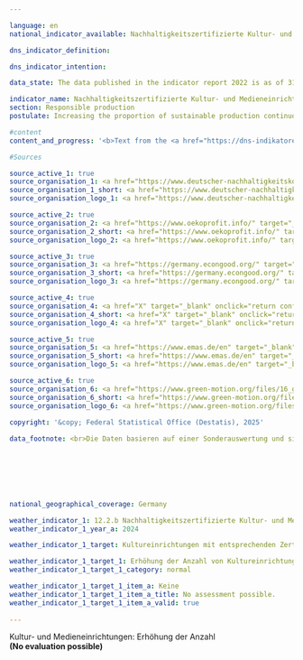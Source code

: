 ```yaml
---

language: en        
national_indicator_available: Nachhaltigkeitszertifizierte Kultur- und Medieneinrichtungen        

dns_indicator_definition:         

dns_indicator_intention:         

data_state: The data published in the indicator report 2022 is as of 31 October 2022. The data shown on this platform is updated regularly, so that more current data may be available online than published in the <a href="https://dns-indikatoren.de/assets/Publikationen/Indikatorenberichte/2022.pdf">indicator report 2022</a>.        

indicator_name: Nachhaltigkeitszertifizierte Kultur- und Medieneinrichtungen        
section: Responsible production        
postulate: Increasing the proportion of sustainable production continuously        

#content         
content_and_progress: '<b>Text from the <a href="https://dns-indikatoren.de/assets/Publikationen/Indikatorenberichte/2022.pdf">Indicator Report 2022&nbsp;</a></b><br><br>'                

#Sources        

source_active_1: true
source_organisation_1: <a href="https://www.deutscher-nachhaltigkeitskodex.de/en/" target="_blank" onclick="return confirm_alert('XXX', 'En')">XXX</a>
source_organisation_1_short: <a href="https://www.deutscher-nachhaltigkeitskodex.de/en/" target="_blank" onclick="return confirm_alert('XXX', 'En')">XXX</a>
source_organisation_logo_1: <a href="https://www.deutscher-nachhaltigkeitskodex.de/en/" target="_blank" onclick="return confirm_alert('XXX', 'En')"><img src="https://dnsTestEnvironment.github.io/site/public/OrgImgEn/dnk.png" alt="XXX" title=" Click here to visit the homepage of the organizationXXX" style="height:60px; width:148px; border:transparent"/></a>

source_active_2: true
source_organisation_2: <a href="https://www.oekoprofit.info/" target="_blank" onclick="return confirm_alert('X', 'En')">X</a>
source_organisation_2_short: <a href="https://www.oekoprofit.info/" target="_blank" onclick="return confirm_alert('X', 'En')">X</a>
source_organisation_logo_2: <a href="https://www.oekoprofit.info/" target="_blank" onclick="return confirm_alert('X', 'En')"><img src="https://dnsTestEnvironment.github.io/site/public/OrgImgEn/oeko.png" alt="X" title=" Click here to visit the homepage of the organizationX" style="height:60px; width:148px; border:transparent"/></a>

source_active_3: true
source_organisation_3: <a href="https://germany.econgood.org/" target="_blank" onclick="return confirm_alert('X', 'En')">X</a>
source_organisation_3_short: <a href="https://germany.econgood.org/" target="_blank" onclick="return confirm_alert('X', 'En')">X</a>
source_organisation_logo_3: <a href="https://germany.econgood.org/" target="_blank" onclick="return confirm_alert('X', 'En')"><img src="https://dnsTestEnvironment.github.io/site/public/OrgImgEn/gwoe.png" alt="X" title=" Click here to visit the homepage of the organizationX" style="height:60px; width:148px; border:transparent"/></a>

source_active_4: true
source_organisation_4: <a href="X" target="_blank" onclick="return confirm_alert('X', 'En')">X</a>
source_organisation_4_short: <a href="X" target="_blank" onclick="return confirm_alert('X', 'En')">X</a>
source_organisation_logo_4: <a href="X" target="_blank" onclick="return confirm_alert('X', 'En')"><img src="https://dnsTestEnvironment.github.io/site/public/OrgImgEn/-.png" alt="X" title=" Click here to visit the homepage of the organizationX" style="height:60px; width:148px; border:transparent"/></a>

source_active_5: true
source_organisation_5: <a href="https://www.emas.de/en" target="_blank" onclick="return confirm_alert('XXX', 'En')">XXX</a>
source_organisation_5_short: <a href="https://www.emas.de/en" target="_blank" onclick="return confirm_alert('XXX', 'En')">XXX</a>
source_organisation_logo_5: <a href="https://www.emas.de/en" target="_blank" onclick="return confirm_alert('XXX', 'En')"><img src="https://dnsTestEnvironment.github.io/site/public/OrgImgEn/emas.png" alt="XXX" title=" Click here to visit the homepage of the organizationXXX" style="height:60px; width:148px; border:transparent"/></a>

source_active_6: true
source_organisation_6: <a href="https://www.green-motion.org/files/16_green_motion/Dokumente/20241209_OEkologische_Standards_UEbergangsfassung_Januar_2025.pdf" target="_blank" onclick="return confirm_alert('XXX', 'En')">XXX</a>
source_organisation_6_short: <a href="https://www.green-motion.org/files/16_green_motion/Dokumente/20241209_OEkologische_Standards_UEbergangsfassung_Januar_2025.pdf" target="_blank" onclick="return confirm_alert('XXX', 'En')">XXX</a>
source_organisation_logo_6: <a href="https://www.green-motion.org/files/16_green_motion/Dokumente/20241209_OEkologische_Standards_UEbergangsfassung_Januar_2025.pdf" target="_blank" onclick="return confirm_alert('XXX', 'En')"><img src="https://dnsTestEnvironment.github.io/site/public/OrgImgEn/-.png" alt="XXX" title=" Click here to visit the homepage of the organizationXXX" style="height:60px; width:148px; border:transparent"/></a>
        
copyright: '&copy; Federal Statistical Office (Destatis), 2025'        

data_footnote: <br>Die Daten basieren auf einer Sonderauswertung und sind nicht öffentlich zugänglich.        

        

        

                

national_geographical_coverage: Germany        

weather_indicator_1: 12.2.b Nachhaltigkeitszertifizierte Kultur- und Medieneinrichtungen
weather_indicator_1_year_a: 2024

weather_indicator_1_target: Kultureinrichtungen mit entsprechenden Zertifikaten bis 2030

weather_indicator_1_target_1: Erhöhung der Anzahl von Kultureinrichtungen mit entsprechenden Zertifikaten bis 2030
weather_indicator_1_target_1_category: normal

weather_indicator_1_target_1_item_a: Keine
weather_indicator_1_target_1_item_a_title: No assessment possible.
weather_indicator_1_target_1_item_a_valid: true        
        
---
```



<div>
  <div class="my-header">
    <label class="default">Kultur- und Medieneinrichtungen: Erhöhung der Anzahl
    </label>
  </div>
</div>
<div class="my-header-note">
  <label class="default"><b>(No evaluation possible)
  </b></label>
</div>